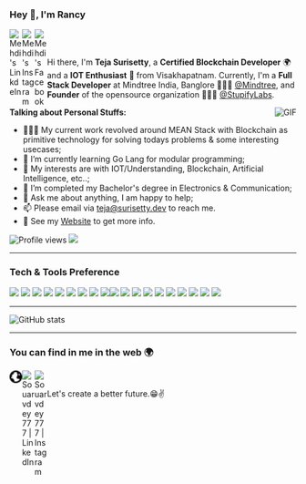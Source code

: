### Hey 👋, I'm Rancy

<a href="https://www.linkedin.com/in/surisettyteja/">
  <img align="left" alt="Mehdi's LinkdeIn" width="22px" src="https://cdn.jsdelivr.net/npm/simple-icons@v3/icons/linkedin.svg" />
</a>
<a href="https://www.instagram.com/mrrancy/">
  <img align="left" alt="Mehdi's Instagram" width="22px" src="https://cdn.jsdelivr.net/npm/simple-icons@v3/icons/instagram.svg" />
</a>
<a href="https://www.facebook.com/teja.surisetty">
  <img align="left" alt="Mehdi's Facebook" width="22px" src="https://cdn.jsdelivr.net/npm/simple-icons@v3/icons/facebook.svg" />
</a>

<br />
<br />

Hi there, I'm **Teja Surisetty**, a **Certified Blockchain Developer** 🌍 and a **IOT Enthusiast** 🚀 from Visakhapatnam.  Currently, I'm a **Full Stack Developer** at Mindtree India, Banglore 🙍🏽‍♂️ [@Mindtree](https://www.mindtree.com/), and **Founder** of the opensource organization 👨🏽‍💼 [@StupifyLabs](https://stupify.in/). 

  <img align="right" alt="GIF" src="https://i.pinimg.com/originals/e4/26/70/e426702edf874b181aced1e2fa5c6cde.gif" />

**Talking about Personal Stuffs:**

- 👨🏽‍💻 My current work revolved around MEAN Stack with Blockchain as primitive technology for solving todays problems & some interesting usecases;
- 🌱 I’m currently learning Go Lang for modular programming; 
- 🤔 My interests are with IOT/Understanding, Blockchain, Artificial Intelligence, etc..;
- 💼 I’m completed my Bachelor's degree in Electronics & Communication;
- 💬 Ask me about anything, I am happy to help;
- 📫 Please email via teja@surisetty.dev to reach me.
- 📝 See my [Website](https://devilrancy.com) to get more info.



![Profile views](https://gpvc.arturio.dev/MrRnacy)  <img src="https://img.shields.io/github/followers/MrRancy?label=Follow" style=" float:left, margin-right:10px" />


---


### Tech & Tools Preference

<img src = "https://img.shields.io/badge/-HTML5-E34F26?style=flat&logo=html5&logoColor=white"> <img src = "https://img.shields.io/badge/-CSS3-1572B6?style=flat&logo=css3&logoColor=white"> <img src="https://img.shields.io/badge/-Bootstrap-563D7C?style=flat&logo=bootstrap&logoColor=white"> <img src="https://img.shields.io/badge/-JavaScript-eed718?style=flat&logo=javascript&logoColor=ffffff"> <img src="https://img.shields.io/badge/-Sass-cc6699?style=flat&logo=sass&logoColor=ffffff"> <img src="https://img.shields.io/badge/-React-000000?style=flat&logo=react&logoColor=00c8ff"> <img src="https://img.shields.io/badge/-MongoDB-4DB33D?style=flat&logo=mongodb&logoColor=FFFFFF"> <img src="https://img.shields.io/badge/-MySQL-F29111?style=flat&logo=mysql&logoColor=FFFFFF"> <img src="https://img.shields.io/badge/-Express.js-787878?style=flat"><img src="https://img.shields.io/badge/-Node.js-3C873A?style=flat&logo=Node.js&logoColor=white"> <img src="https://img.shields.io/badge/-Firebase-FFA611?style=flat&logo=firebase&logoColor=FFFFFF"> <img src="http://img.shields.io/badge/-Google%20Cloud%20Platform-4285F4?style=flat&logo=google%20cloud&logoColor=white"> <img src="http://img.shields.io/badge/-Git-F1502F?style=flat&logo=git&logoColor=FFFFFF"> <img src="http://img.shields.io/badge/-Github-000000?style=flat&logo=github&logoColor=FFFFFF"> <img src="http://img.shields.io/badge/-VS%20Code-007ACC?style=flat&logo=visual%20studio%20code&logoColor=white"> <img src="http://img.shields.io/badge/-Hyperledger%20Fabric-FF0000?style=flat&logo=linux&logoColor=black"> <img src="http://img.shields.io/badge/-Vercel-black?style=flat&logo=vercel&logoColor=white"> <img src="http://img.shields.io/badge/-Java-F89820?style=flat&logo=java&logoColor=white"> <img src="https://img.shields.io/badge/-C%20&%20C++-659ad2?style=flat&logo=c%2B%2B&logoColor=ffffff">

---

![GitHub stats](https://github-readme-stats.vercel.app/api?username=MrRancy&show_icons=true&hide_border=true)

---

### You can find in me in the web 🌍
[<img align="left" alt="Souarvdey777" width="22px" src="https://raw.githubusercontent.com/iconic/open-iconic/master/svg/globe.svg" />][website] 
[<img align="left" alt="Souarvdey777 | LinkedIn" width="22px" src="https://cdn.jsdelivr.net/npm/simple-icons@v3/icons/linkedin.svg" />][linkedin]
[<img align="left" alt="Souarvdey777 | Instagram" width="22px" src="https://cdn.jsdelivr.net/npm/simple-icons@v3/icons/instagram.svg" />][instagram]

<br/>

Let's create a better future.😁✌

[website]: https://devilrancy.com
[instagram]: https://www.instagram.com/devilrancy
[linkedin]: https://linkedin.com/in/surisettyteja
